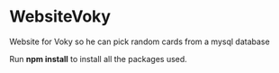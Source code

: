 # WebsiteVoky
Website for Voky so he can pick random cards from a mysql database

Run **npm install** to install all the packages used.
